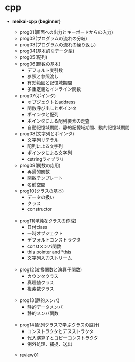 # cpp

- <b>meikai-cpp (beginner)</b><br>
  - prog01(画面への出力とキーボードからの入力)<br>
  - prog02(プログラムの流れの分岐)<br>
  - prog03(プログラムの流れの繰り返し)<br>
  - prog04(基本的なデータ型)<br>
  - prog05(配列)<br>
  - prog06(関数の基本)<br>
    - デフォルト実引数<br>
    - 参照と参照渡し<br>
    - 有効範囲と記憶域期間<br>
    - 多重定義とインライン関数<br>
  - prog07(ポインタ)<br>
    - オブジェクトとaddress<br>
    - 関数呼び出しとポインタ<br>
    - ポインタと配列<br>
    - ポインタによる配列要素の走査<br>
    - 自動記憶域期間、静的記憶域期間、動的記憶域期間<br>
  - prog08(文字列とポインタ)<br>
    - 文字列リテラル<br>
    - 配列による文字列<br>
    - ポインタによる文字列<br>
    - cstringライブラリ<br>
  - prog09(関数の応用)<br>
    - 再帰的関数<br>
    - 関数テンプレート<br>
    - 名前空間<br>
  - prog10(クラスの基本)<br>
    - データの扱い<br>
    - クラス<br>
    - constructor<br>
    <br>
  - prog11(単純なクラスの作成)<br>
    - 日付class<br>
    - 一時オブジェクト<br>
    - デフォルトコンストラクタ<br>
    - constメンバ関数<br>
    - this pointer and *this<br>
    - 文字列入力ストリーム<br>
   
   <br>
  
  - prog12(変換関数と演算子関数)<br>
    - カウンタクラス<br>
    - 真理値クラス<br>
    - 複素数クラス<br>
  
  <br>
  
  - prog13(静的メンバ)<br>
    - 静的データメンバ<br>
    - 静的メンバ関数<br>
  
  <br>
  
  - prog14(配列クラスで学ぶクラスの設計)<br>
    - コンストラクタとデスストラクタ<br>
    - 代入演算子とコピーコンストラクタ<br>
    - 例外処理、捕捉、送出<br>
    <br>
  - review01<br>
